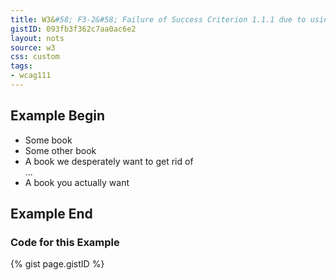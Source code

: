```yaml
---
title: W3&#58; F3-2&#58; Failure of Success Criterion 1.1.1 due to using CSS to include images that convey important information
gistID: 093fb3f362c7aa0ac6e2
layout: nots
source: w3
css: custom
tags:
- wcag111
---
```


<h2 aria-describedby="{{ page.gistID }}">Example Begin</h2>
<div class="rendered-not">
<ul id="booklist">
  <li class="new">Some book</li>
  <li class="instock">Some other book</li>
  <li class="limited">A book we desperately want to get rid of</li>
  ...
  <li class="outstock">A book you actually want </li>
</ul>
</div> <!-- rendered-not -->

<h2 aria-describedby="{{ page.gistID }}">Example End</h2>

<h3 aria-describedby="{{ page.gistID }}">Code for this Example</h3>
{% gist page.gistID %}